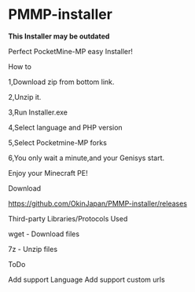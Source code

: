 # PMMP-installer
**This Installer may be outdated**

Perfect PocketMine-MP easy Installer!

How to

1,Download zip from bottom link.

2,Unzip it.

3,Run Installer.exe

4,Select language and PHP version

5,Select Pocketmine-MP forks

6,You only wait a minute,and your Genisys start.

Enjoy your Minecraft PE!

Download

https://github.com/OkinJapan/PMMP-installer/releases

Third-party Libraries/Protocols Used

wget - Download files

7z - Unzip files


ToDo

Add support Language
Add support custom urls
